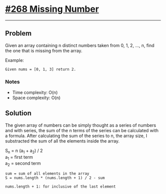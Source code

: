 # [#268 Missing Number](https://leetcode.com/problems/missing-number/)
---
## Problem
Given an array containing n distinct numbers taken from 0, 1, 2, ..., n, find the one that is missing from the array.

Example:

	Given nums = [0, 1, 3] return 2.

### Notes

- Time complexity: O(n)
- Space complexity: O(n)

## Solution
The given array of numbers can be simply thought as a series of numbers and with series, the sum of the n terms of the series can be calculated with a formula. After calculating the sum of the series to n, the array size, I substracted the sum of all the elements inside the array.


S<sub>n</sub> = n (a<sub>1</sub> + a<sub>2</sub>) / 2  
a<sub>1</sub> = first term  
a<sub>2</sub> = second term

	sum = sum of all elements in the array 
	S = nums.length * (nums.length + 1) / 2 - sum
    
    nums.length + 1: for inclusive of the last element